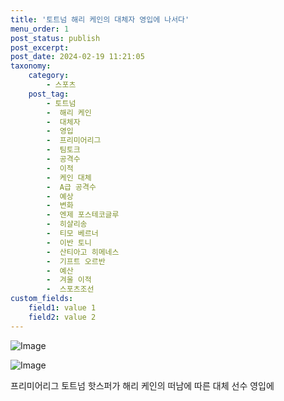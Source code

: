 ```yaml
---
title: '토트넘 해리 케인의 대체자 영입에 나서다'
menu_order: 1
post_status: publish
post_excerpt: 
post_date: 2024-02-19 11:21:05
taxonomy:
    category:
        - 스포츠
    post_tag:
        - 토트넘
        -  해리 케인
        -  대체자
        -  영입
        -  프리미어리그
        -  팀토크
        -  공격수
        -  이적
        -  케인 대체
        -  A급 공격수
        -  예상
        -  변화
        -  엔제 포스테코글루
        -  히샬리송
        -  티모 베르너
        -  이반 토니
        -  산티아고 히메네스
        -  기프트 오르반
        -  예산
        -  겨울 이적
        -  스포츠조선
custom_fields:
    field1: value 1
    field2: value 2
---
```


![Image](https://imgnews.pstatic.net/image/076/2024/02/13/2024021301000799500104321_20240213084704784.jpg?type=w647)

![Image](https://imgnews.pstatic.net/image/076/2024/02/13/2024021301000799500104322_20240213084704786.jpg?type=w647)

프리미어리그 토트넘 핫스퍼가 해리 케인의 떠남에 따른 대체 선수 영입에

